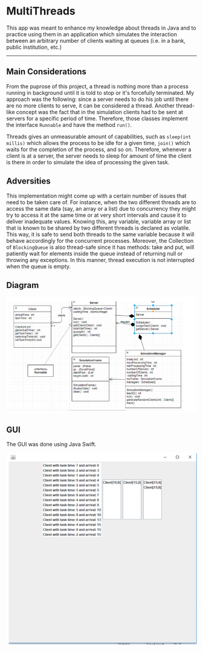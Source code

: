 # MultiThreads
This app was meant to enhance my knowledge about threads in Java and to practice using them in an application which simulates the interaction between an arbitrary number of clients waiting at queues (i.e. in a bank, public institution, etc.)

---
## Main Considerations
From the puprose of this project, a thread is nothing more than a process running in background until it is told to stop or it's forcefully terminated. My approach was the following: since a server needs to do his job until there are no more clients to serve, it can be considered a thread. Another thread-like concept was the fact that in the simulation clients had to be sent at servers for a specific period of time. Therefore, those classes implement the interface `Runnable` and have the method `run()`.

Threads gives an unmeasurable amount of capabilities, such as `sleep(int millis)` which allows the process to be idle for a given time, `join()` which waits for the completion of the process, and so on. Therefore, whenever a client is at a server, the server needs to sleep for amount of time the client is there in order to simulate the idea of processing the given task.

## Adversities
This implementation might come up with a certain number of issues that need to be taken care of. For instance, when the two different threads are to access the same data (say, an array or a list) due to concurrency they might try to access it at the same time or at very short intervals and cause it to deliver inadequate values. Knowing this, any variable, variable array or list that is known to be shared by two different threads is declared as volatile. This way, it is safe to send both threads to the same variable because it will behave accordingly for the concurrent processes. Moreover, the Collection of `BlockingQueue` is also thread-safe since it has methods: take and put, will patiently wait for elements inside the queue instead of returning null or throwing any exceptions. In this manner, thread execution is not interrupted when the queue is empty. 

## Diagram
![Image](https://github.com/NechitaRamonaAlexandra/MultiThreads/blob/main/diagram.png)

## GUI
The GUI was done using Java Swift.


![Image](https://github.com/NechitaRamonaAlexandra/MultiThreads/blob/main/GUI.png)


